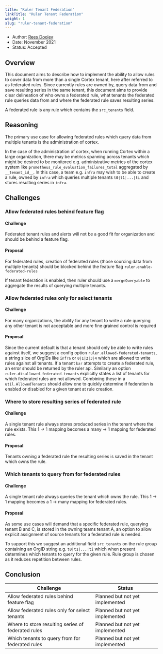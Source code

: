 ```yaml
---
title: "Ruler Tenant Federation"
linkTitle: "Ruler Tenant Federation"
weight: 1
slug: "ruler-tenant-federation"
---
```


- Author: [Rees Dooley](https://github.com/rdooley)
- Date: November 2021
- Status: Accepted

## Overview

This document aims to describe how to implement the ability to allow rules to cover data from more than a single Cortex tenant, here after referred to as federated rules. Since currently rules are owned by, query data from and save resulting series in the same tenant, this document aims to provide clear delineation of who owns a federated rule, what tenants the federated rule queries data from and where the federated rule saves resulting series.

A federated rule is any rule which contains the `src_tenants` field.

## Reasoning

The primary use case for allowing federated rules which query data from multiple tenants is the administration of cortex.

In the case of the administration of cortex, when running Cortex within a large organization, there may be metrics spanning across tenants which might be desired to be monitored e.g. administrative metrics of the cortex system like `prometheus_rule_evaluation_failures_total` aggregated by `__tenant_id__`. In this case, a team e.g. `infra` may wish to be able to create a rule, owned by `infra` which queries multiple tenants `t0|t1|...|ti` and stores resulting series in `infra`.

## Challenges

### Allow federated rules behind feature flag

#### Challenge

Federated tenant rules and alerts will not be a good fit for organization and should be behind a feature flag.

#### Proposal

For federated rules, creation of federated rules (those sourcing data from multiple tenants) should be blocked behind the feature flag `ruler.enable-federated-rules`

If tenant federation is enabled, then ruler should use a `mergeQueryable` to aggregate the results of querying multiple tenants.

### Allow federated rules only for select tenants

#### Challenge

For many organizations, the ability for any tenant to write a rule querying any other tenant is not acceptable and more fine grained control is required

#### Proposal

Since the current default is that a tenant should only be able to write rules against itself, we suggest a config option `ruler.allowed-federated-tenants`, a string slice of OrgIDs like `infra` or `0|1|2|3|4` which are allowed to write rules against all tenants. If a tenant `bar` attempts to create a federated rule, an error should be returned by the ruler api. Similarly an option `ruler.disallowed-federated-tenants` explicitly states a list of tenants for which federated rules are not allowed. Combining these in a `util.AllowedTenants` should allow one to quickly determine if federation is enabled or disabled for a given tenant at rule creation.

### Where to store resulting series of federated rule

#### Challenge

A single tenant rule always stores produced series in the tenant where the rule exists. This 1 -> 1 mapping becomes a many -> 1 mapping for federated rules.

#### Proposal

Tenants owning a federated rule the resulting series is saved in the tenant which owns the rule.

### Which tenants to query from for federated rules

#### Challenge

A single tenant rule always queries the tenant which owns the rule. This 1 -> 1 mapping becomes a 1 -> many mapping for federated rules.

#### Proposal

As some use cases will demand that a specific federated rule, querying tenant B and C, is stored in the owning teams tenant A, an option to allow explicit assignment of source tenants for a federated rule is needed.

To support this we suggest an additional field `src_tenants` on the rule group containing an OrgID string e.g. `t0|t1|...|ti` which when present determines which tenants to query for the given rule. Rule group is chosen as it reduces repetition between rules.

## Conclusion

| Challenge                                                                | Status                                |
|--------------------------------------------------------------------------|---------------------------------------|
| Allow federated rules behind feature flag                                | Planned but not yet implemented       |
| Allow federated rules only for select tenants                            | Planned but not yet implemented       |
| Where to store resulting series of federated rules                       | Planned but not yet implemented       |
| Which tenants to query from for federated rules                          | Planned but not yet implemented       |

